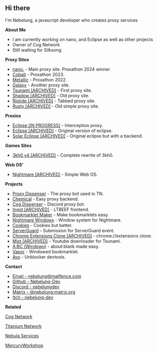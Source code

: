 ## Hi there
I'm Nebelung, a javascript developer who creates proxy services

**About Me**

- I am currently working on nano, and Eclipse as well as other projects
- Owner of Cog Network
- Still waiting for Silksong

**Proxy Sites**

- [nano.](https://github.com/titaniumnetwork-dev/nano) - Main proxy site. Proxathon 2024 winner.
- [Cobalt](https://github.com/cognetwork-dev/Cobalt) - Proxathon 2023.
- [Metallic](https://github.com/cognetwork-dev/Metallic) - Proxathon 2022.
- [Galaxy](https://github.com/cognetwork-dev/Galaxy) - Another proxy site.
- [Tsunami [ARCHIVED]](https://github.com/FogNetwork/Tsunami) - First proxy site.
- [Shadow [ARCHIVED]](https://github.com/FogNetwork/Shadow) - Old proxy site.
- [Riptide [ARCHIVED]](https://github.com/FogNetwork/Riptide) - Tabbed proxy site.
- [Rusty [ARCHIVED]](https://github.com/FogNetwork/Rusty) - Old simple proxy site.

**Proxies**

- [Eclipse [IN PROGRESS]](https://github.com/Eclipse-Proxy/Eclipse) - Interception proxy.
- [Eclipse [ARCHIVED]](https://github.com/cognetwork-dev/Eclipse) - Original version of eclipse.
- [Solar Eclipse [ARCHIVED]](https://github.com/FogNetwork/Solar-Eclipse) - Original eclipse but with a backend.

**Games Sites**

- [3kh0 v4 [ARCHIVED]](https://gitlab.com/3kh0/website-v4) - Complete rewrite of 3kh0.

**Web OS'**

- [Nightmare [ARCHIVED]](https://github.com/FogNetwork/Nightmare) - Simple Web OS.

**Projects**

- [Proxy Dispenser](https://github.com/Nebelung-Dev/Proxy-Dispenser) - The proxy bot used in TN.
- [Chemical](https://github.com/chemicaljs/chemical) - Easy proxy backend.
- [Cog Dispenser](https://github.com/cognetwork-dev/Cog-Dispenser) - Discord proxy bot.
- [Ingot [ARCHIVED]](https://github.com/FogNetwork/Ingot) - LTBEEF frontend.
- [Bookmarklet Maker](https://github.com/Nebelung-Dev/Bookmarklet-Maker) - Make bookmarklets easy.
- [Nightmare Windows](https://github.com/FogNetwork/Nightmare-Windows) - Window system for Nightmare.
- [Cookies](https://github.com/Nebelung-Dev/Cookies) - Cookies but better.
- [ServerGuard](https://github.com/Nebelung-Dev/ServerGuard) - Submission for ServerGuard event.
- [Chrome Extensions Clone [ARCHIVED]](https://github.com/Nebelung-Dev/Chrome-Extensions-Clone) - chrome://extensions clone.
- [Mist [ARCHIVED]](https://github.com/FogNetwork/Mist) - Youtube downloader for Tsunami.
- [A:BC (Windowo)](https://github.com/FogNetwork/ABC) - about:blank made easy.
- [Vapor](https://github.com/FogNetwork/Vapor) - Windowed bookmarklet.
- [Avo](https://github.com/FogNetwork/Avo) - Unblocker devtools.

**Contact**

- [Email - nebelung@mailfence.com](mailto:nebelung@mailfence.com)
- [Github - Nebelung-Dev](https://github.com/Nebelung-Dev)
- [Discord - nebelungdev](https://discordapp.com/users/887118260963782686)
- [Matrix - @nebelung:matrix.org](https://matrix.to/#/@nebelung:matrix.org)
- [Itch - nebelung-dev](https://nebelung-dev.itch.io)

**Related**

[Cog Network](https://github.com/cognetwork-dev)

[Titanium Network](https://github.com/titaniumnetwork-dev)

[Nebula Services](https://github.com/NebulaServices)

[MercuryWorkshop](https://github.com/MercuryWorkshop)
